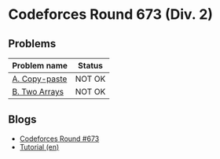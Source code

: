 # Codeforces Round 673 (Div. 2)

## Problems

|Problem name|Status|
|------------|---------|
| [A. Copy-paste](problems/A._Copy-paste.md)|NOT OK|
| [B. Two Arrays](problems/B._Two_Arrays.md)|NOT OK|
## Blogs

- [Codeforces Round #673](blogs/Codeforces_Round_673.md)
- [Tutorial (en)](blogs/Tutorial_(en).md)
